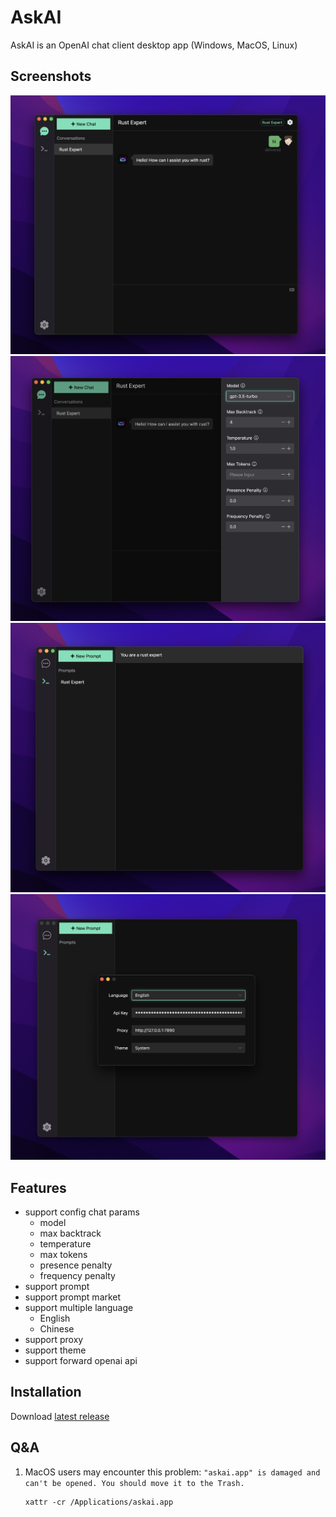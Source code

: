 # AskAI

AskAI is an OpenAI chat client desktop app (Windows, MacOS, Linux)

## Screenshots

![](./assets/chat.png)
![](./assets/chat_setting.png)
![](./assets/prompt.png)
![](./assets/setting.png)

## Features

- support config chat params
    - model
    - max backtrack
    - temperature
    - max tokens
    - presence penalty
    - frequency penalty
- support prompt
- support prompt market
- support multiple language
    - English
    - Chinese
- support proxy
- support theme
- support forward openai api

## Installation

Download [latest release](https://github.com/lisiur/askai/releases)

## Q&A
1.  MacOS users may encounter this problem: `"askai.app" is damaged and can't be opened. You should move it to the Trash.`

    ```shell
    xattr -cr /Applications/askai.app
    ```